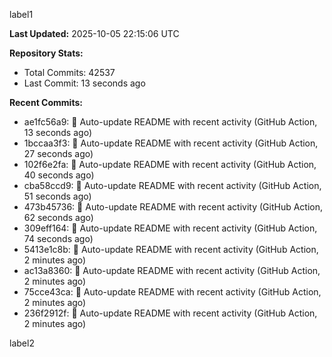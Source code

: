 
label1 
<!-- ACTIVITY_START -->
**Last Updated:** 2025-10-05 22:15:06 UTC

**Repository Stats:**
- Total Commits: 42537
- Last Commit: 13 seconds ago

**Recent Commits:**
- ae1fc56a9: 🤖 Auto-update README with recent activity (GitHub Action, 13 seconds ago)
- 1bccaa3f3: 🤖 Auto-update README with recent activity (GitHub Action, 27 seconds ago)
- 102f6e2fa: 🤖 Auto-update README with recent activity (GitHub Action, 40 seconds ago)
- cba58ccd9: 🤖 Auto-update README with recent activity (GitHub Action, 51 seconds ago)
- 473b45736: 🤖 Auto-update README with recent activity (GitHub Action, 62 seconds ago)
- 309eff164: 🤖 Auto-update README with recent activity (GitHub Action, 74 seconds ago)
- 5413e1c8b: 🤖 Auto-update README with recent activity (GitHub Action, 2 minutes ago)
- ac13a8360: 🤖 Auto-update README with recent activity (GitHub Action, 2 minutes ago)
- 75cce43ca: 🤖 Auto-update README with recent activity (GitHub Action, 2 minutes ago)
- 236f2912f: 🤖 Auto-update README with recent activity (GitHub Action, 2 minutes ago)
<!-- ACTIVITY_END -->

label2
